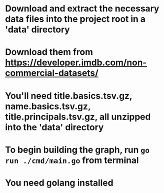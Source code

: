 # Download and extract the necessary data files into the project root in a 'data' directory
# Download them from https://developer.imdb.com/non-commercial-datasets/
# You'll need title.basics.tsv.gz, name.basics.tsv.gz, title.principals.tsv.gz, all unzipped into the 'data' directory

# To begin building the graph, run `go run ./cmd/main.go` from terminal

# You need golang installed

